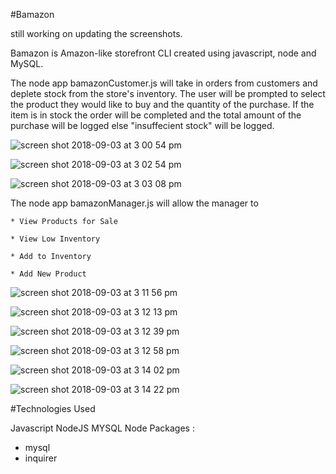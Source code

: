 #Bamazon

still working on updating the screenshots.

Bamazon is Amazon-like storefront CLI created using javascript, node and MySQL.

The node app bamazonCustomer.js will take in orders from customers and deplete stock from the store's inventory. The user will be prompted to select the product they would like to buy and the quantity of the purchase. If the item is in stock the order will be completed and the total amount of the purchase will be logged else "insuffecient stock" will be logged.

![screen shot 2018-09-03 at 3 00 54 pm](https://user-images.githubusercontent.com/37693981/44999352-8f572200-af8a-11e8-9820-91bf09796e18.png)

![screen shot 2018-09-03 at 3 02 54 pm](https://user-images.githubusercontent.com/37693981/44999358-a4cc4c00-af8a-11e8-93ac-80640e407443.png)

![screen shot 2018-09-03 at 3 03 08 pm](https://user-images.githubusercontent.com/37693981/44999360-a7c73c80-af8a-11e8-9c2d-c034e7bafef1.png)

The node app bamazonManager.js will allow the manager to

    * View Products for Sale

    * View Low Inventory

    * Add to Inventory

    * Add New Product

![screen shot 2018-09-03 at 3 11 56 pm](https://user-images.githubusercontent.com/37693981/44999546-1c4eab00-af8c-11e8-8899-635880cef10c.png)

![screen shot 2018-09-03 at 3 12 13 pm](https://user-images.githubusercontent.com/37693981/44999587-7e0f1500-af8c-11e8-8f11-f2cee0ac323e.png)

![screen shot 2018-09-03 at 3 12 39 pm](https://user-images.githubusercontent.com/37693981/44999549-207ac880-af8c-11e8-8d89-2ab6547c573e.png)

![screen shot 2018-09-03 at 3 12 58 pm](https://user-images.githubusercontent.com/37693981/44999550-253f7c80-af8c-11e8-9999-2c3ea6ef0fcb.png)

![screen shot 2018-09-03 at 3 14 02 pm](https://user-images.githubusercontent.com/37693981/44999551-27a1d680-af8c-11e8-8aa1-a200e506bc21.png)

![screen shot 2018-09-03 at 3 14 22 pm](https://user-images.githubusercontent.com/37693981/44999555-2a9cc700-af8c-11e8-8cdd-e72330e278ea.png)

#Technologies Used

Javascript
NodeJS
MYSQL
Node Packages :

- mysql
- inquirer
